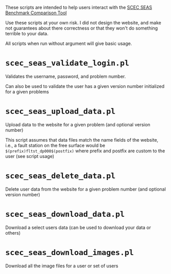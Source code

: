 These scripts are intended to help users interact with the [SCEC SEAS Benchmark
Comparison Tool](http://scecdata.usc.edu/cvws/cgi-bin/seas.cgi)

Use these scripts at your own risk. I did not design the website, and make not
guarantees about there correctness or that they won't do something terrible to
your data.

All scripts when run without argument will give basic usage.

# `scec_seas_validate_login.pl`

Validates the username, password, and problem number.

Can also be used to validate the user has a given version number initialized for
a given problems

# `scec_seas_upload_data.pl`

Upload data to the website for a given problem (and optional version number)

This script assumes that data files match the name fields of the website, i.e.,
a fault station on the free surface would be `$(prefix)fltst_dp000$(postfix)`
where prefix and postfix are custom to the user (see script usage)

# `scec_seas_delete_data.pl`

Delete user data from the website for a given problem number (and optional
version number)

# `scec_seas_download_data.pl`

Download a select users data (can be used to download your data or others)

# `scec_seas_download_images.pl`

Download all the image files for a user or set of users
